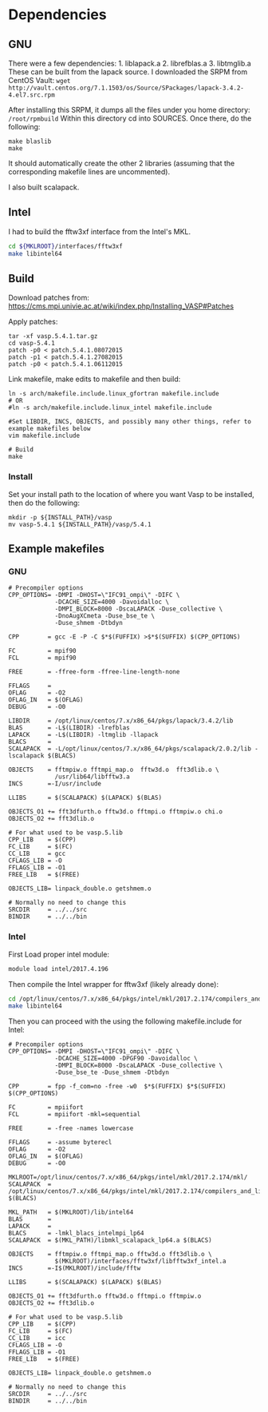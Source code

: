 # Dependencies
## GNU
There were a few dependencies:
    1. liblapack.a
    2. librefblas.a
    3. libtmglib.a
These can be built from the lapack source.
I downloaded the SRPM from CentOS Vault:
    `wget http://vault.centos.org/7.1.1503/os/Source/SPackages/lapack-3.4.2-4.el7.src.rpm`

After installing this SRPM, it dumps all the files under you home directory:
    `/root/rpmbuild`
Within this directory cd into SOURCES.
Once there, do the following:
```
make blaslib
make
```
It should automatically create the other 2 libraries (assuming that the corresponding makefile lines are uncommented).

I also built scalapack.

## Intel
I had to build the fftw3xf interface from the Intel's MKL.

```bash
cd ${MKLROOT}/interfaces/fftw3xf
make libintel64
```

## Build
Download patches from: https://cms.mpi.univie.ac.at/wiki/index.php/Installing_VASP#Patches

Apply patches:
```
tar -xf vasp.5.4.1.tar.gz
cd vasp-5.4.1
patch -p0 < patch.5.4.1.08072015
patch -p1 < patch.5.4.1.27082015
patch -p0 < patch.5.4.1.06112015
```
Link makefile, make edits to makefile and then build:
```
ln -s arch/makefile.include.linux_gfortran makefile.include
# OR
#ln -s arch/makefile.include.linux_intel makefile.include

#Set LIBDIR, INCS, OBJECTS, and possibly many other things, refer to example makefiles below
vim makefile.include 

# Build
make
```

### Install
Set your install path to the location of where you want Vasp to be installed, then do the following:
```
mkdir -p ${INSTALL_PATH}/vasp
mv vasp-5.4.1 ${INSTALL_PATH}/vasp/5.4.1
```

## Example makefiles
### GNU
```
# Precompiler options
CPP_OPTIONS= -DMPI -DHOST=\"IFC91_ompi\" -DIFC \
             -DCACHE_SIZE=4000 -Davoidalloc \
             -DMPI_BLOCK=8000 -DscaLAPACK -Duse_collective \
             -DnoAugXCmeta -Duse_bse_te \
             -Duse_shmem -Dtbdyn

CPP        = gcc -E -P -C $*$(FUFFIX) >$*$(SUFFIX) $(CPP_OPTIONS)

FC         = mpif90
FCL        = mpif90

FREE       = -ffree-form -ffree-line-length-none

FFLAGS     = 
OFLAG      = -O2
OFLAG_IN   = $(OFLAG)
DEBUG      = -O0

LIBDIR     = /opt/linux/centos/7.x/x86_64/pkgs/lapack/3.4.2/lib
BLAS       = -L$(LIBDIR) -lrefblas
LAPACK     = -L$(LIBDIR) -ltmglib -llapack
BLACS      = 
SCALAPACK  = -L/opt/linux/centos/7.x/x86_64/pkgs/scalapack/2.0.2/lib -lscalapack $(BLACS)

OBJECTS    = fftmpiw.o fftmpi_map.o  fftw3d.o  fft3dlib.o \
             /usr/lib64/libfftw3.a
INCS       =-I/usr/include

LLIBS      = $(SCALAPACK) $(LAPACK) $(BLAS)

OBJECTS_O1 += fft3dfurth.o fftw3d.o fftmpi.o fftmpiw.o chi.o
OBJECTS_O2 += fft3dlib.o

# For what used to be vasp.5.lib
CPP_LIB    = $(CPP)
FC_LIB     = $(FC) 
CC_LIB     = gcc
CFLAGS_LIB = -O
FFLAGS_LIB = -O1
FREE_LIB   = $(FREE)

OBJECTS_LIB= linpack_double.o getshmem.o

# Normally no need to change this
SRCDIR     = ../../src
BINDIR     = ../../bin
```
### Intel

First Load proper intel module:
```bash
module load intel/2017.4.196
```

Then compile the Intel wrapper for fftw3xf (likely already done):
```bash
cd /opt/linux/centos/7.x/x86_64/pkgs/intel/mkl/2017.2.174/compilers_and_libraries_2017.4.196/linux/mkl/interfaces/fftw3xf
make libintel64
```

Then you can proceed with the using the following makefile.include for Intel:
```make
# Precompiler options
CPP_OPTIONS= -DMPI -DHOST=\"IFC91_ompi\" -DIFC \
             -DCACHE_SIZE=4000 -DPGF90 -Davoidalloc \
             -DMPI_BLOCK=8000 -DscaLAPACK -Duse_collective \
             -Duse_bse_te -Duse_shmem -Dtbdyn

CPP        = fpp -f_com=no -free -w0  $*$(FUFFIX) $*$(SUFFIX) $(CPP_OPTIONS)

FC         = mpiifort
FCL        = mpiifort -mkl=sequential

FREE       = -free -names lowercase

FFLAGS     = -assume byterecl
OFLAG      = -O2
OFLAG_IN   = $(OFLAG)
DEBUG      = -O0

MKLROOT=/opt/linux/centos/7.x/x86_64/pkgs/intel/mkl/2017.2.174/mkl/
SCALAPACK  = /opt/linux/centos/7.x/x86_64/pkgs/intel/mkl/2017.2.174/compilers_and_libraries_2017.4.196/linux/mkl/lib/intel64_lin/libmkl_scalapack_lp64.a $(BLACS)

MKL_PATH   = $(MKLROOT)/lib/intel64
BLAS       =
LAPACK     =
BLACS      = -lmkl_blacs_intelmpi_lp64
SCALAPACK  = $(MKL_PATH)/libmkl_scalapack_lp64.a $(BLACS)

OBJECTS    = fftmpiw.o fftmpi_map.o fftw3d.o fft3dlib.o \
             $(MKLROOT)/interfaces/fftw3xf/libfftw3xf_intel.a
INCS       =-I$(MKLROOT)/include/fftw

LLIBS      = $(SCALAPACK) $(LAPACK) $(BLAS)

OBJECTS_O1 += fft3dfurth.o fftw3d.o fftmpi.o fftmpiw.o
OBJECTS_O2 += fft3dlib.o

# For what used to be vasp.5.lib
CPP_LIB    = $(CPP)
FC_LIB     = $(FC)
CC_LIB     = icc
CFLAGS_LIB = -O
FFLAGS_LIB = -O1
FREE_LIB   = $(FREE)

OBJECTS_LIB= linpack_double.o getshmem.o

# Normally no need to change this
SRCDIR     = ../../src
BINDIR     = ../../bin
```
